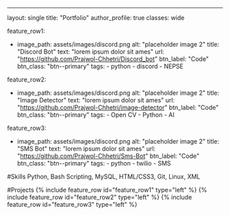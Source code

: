 ---
layout: single
title: "Portfolio"
author_profile: true
classes: wide

feature_row1:
  - image_path: assets/images/discord.png
    alt: "placeholder image 2"
    title: "Discord Bot"
    text: "lorem ipsum dolor sit ames"
    url: "https://github.com/Prajwol-Chhetri/Discord_bot"
    btn_label: "Code"
    btn_class: "btn--primary"
    tags: 
        - python
        - discord
        - NEPSE

feature_row2:
  - image_path: assets/images/discord.png
    alt: "placeholder image 2"
    title: "Image Detector"
    text: "lorem ipsum dolor sit ames"
    url: "https://github.com/Prajwol-Chhetri/image-detector"
    btn_label: "Code"
    btn_class: "btn--primary"
    tags: 
        - Open CV
        - Python
        - AI

feature_row3:
  - image_path: assets/images/discord.png
    alt: "placeholder image 2"
    title: "SMS Bot"
    text: "lorem ipsum dolor sit ames"
    url: "https://github.com/Prajwol-Chhetri/Sms-Bot"
    btn_label: "Code"
    btn_class: "btn--primary"
    tags: 
        - python
        - twilio
        - SMS        


#Skills
Python, Bash Scripting, MySQL, HTML/CSS3, Git, Linux, XML



#Projects
{% include feature_row id="feature_row1" type="left" %}
{% include feature_row id="feature_row2" type="left" %}
{% include feature_row id="feature_row3" type="left" %}



